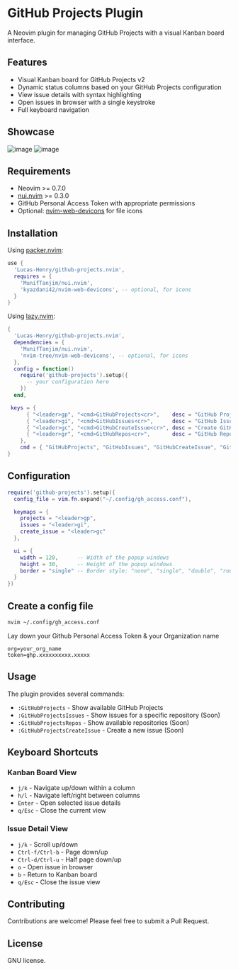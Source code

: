 # GitHub Projects Plugin

A Neovim plugin for managing GitHub Projects with a visual Kanban board interface.

## Features

- Visual Kanban board for GitHub Projects v2
- Dynamic status columns based on your GitHub Projects configuration
- View issue details with syntax highlighting
- Open issues in browser with a single keystroke
- Full keyboard navigation

## Showcase

![image](https://github.com/user-attachments/assets/03ba355a-2695-4e36-897d-e93d391de8b5)
![image](https://github.com/user-attachments/assets/17c20e65-09c5-438e-98b4-a5b820822c2a)


## Requirements

- Neovim >= 0.7.0
- [nui.nvim](https://github.com/MunifTanjim/nui.nvim) >= 0.3.0
- GitHub Personal Access Token with appropriate permissions
- Optional: [nvim-web-devicons](https://github.com/kyazdani42/nvim-web-devicons) for file icons

## Installation

Using [packer.nvim](https://github.com/wbthomason/packer.nvim):

```lua
use {
  'Lucas-Henry/github-projects.nvim',
  requires = {
    'MunifTanjim/nui.nvim',
    'kyazdani42/nvim-web-devicons', -- optional, for icons
  }
}
```

Using [lazy.nvim](https://github.com/folke/lazy.nvim):

```lua
{
  'Lucas-Henry/github-projects.nvim',
  dependencies = {
    'MunifTanjim/nui.nvim',
    'nvim-tree/nvim-web-devicons', -- optional, for icons
  },
  config = function()
    require('github-projects').setup({
      -- your configuration here
    })
  end,

 keys = {
      { "<leader>gp", "<cmd>GitHubProjects<cr>",    desc = "GitHub Projects" },
      { "<leader>gi", "<cmd>GitHubIssues<cr>",      desc = "GitHub Issues" },
      { "<leader>gc", "<cmd>GitHubCreateIssue<cr>", desc = "Create GitHub Issue" },
      { "<leader>gr", "<cmd>GitHubRepos<cr>",       desc = "GitHub Repositories" },
    },
    cmd = { "GitHubProjects", "GitHubIssues", "GitHubCreateIssue", "GitHubRepos" }
}
```

## Configuration

```lua
require('github-projects').setup({
  config_file = vim.fn.expand("~/.config/gh_access.conf"),

  keymaps = {
    projects = "<leader>gp",
    issues = "<leader>gi",
    create_issue = "<leader>gc"
  },

  ui = {
    width = 120,      -- Width of the popup windows
    height = 30,      -- Height of the popup windows
    border = "single" -- Border style: "none", "single", "double", "rounded", "solid", "shadow"
  }
})

```

## Create a config file

```bash
nvim ~/.config/gh_access.conf
```

Lay down your Github Personal Access Token & your Organization name

```
org=your_org_name
token=ghp.xxxxxxxxxx.xxxxx
```

## Usage

The plugin provides several commands:

- `:GitHubProjects` - Show available GitHub Projects
- `:GitHubProjectsIssues` - Show issues for a specific repository (Soon)
- `:GitHubProjectsRepos` - Show available repositories (Soon)
- `:GitHubProjectsCreateIssue` - Create a new issue (Soon)

## Keyboard Shortcuts

### Kanban Board View

- `j/k` - Navigate up/down within a column
- `h/l` - Navigate left/right between columns
- `Enter` - Open selected issue details
- `q/Esc` - Close the current view

### Issue Detail View

- `j/k` - Scroll up/down
- `Ctrl-f/Ctrl-b` - Page down/up
- `Ctrl-d/Ctrl-u` - Half page down/up
- `o` - Open issue in browser
- `b` - Return to Kanban board
- `q/Esc` - Close the issue view

## Contributing

Contributions are welcome! Please feel free to submit a Pull Request.

## License

GNU license.
